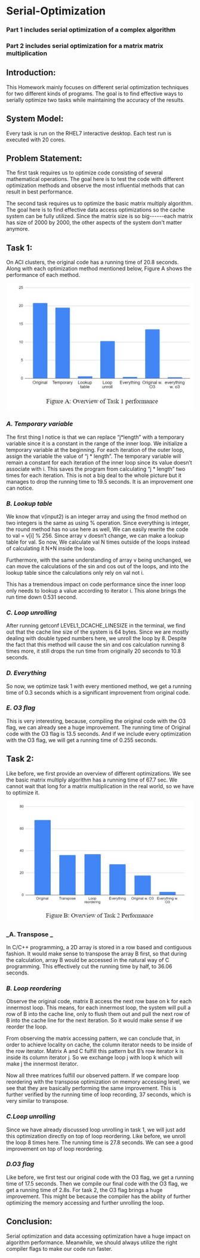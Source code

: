 # Serial-Optimization

### Part 1 includes serial optimization of a complex algorithm
### Part 2 includes serial optimization for a matrix matrix multiplication

## Introduction:
This Homework mainly focuses on different serial optimization techniques for two different kinds of programs. The goal is to find effective ways to serially optimize two tasks while maintaining the accuracy of the results. 

## System Model:
Every task is run on the RHEL7 interactive desktop. Each test run is executed with 20 cores.

## Problem Statement:
The first task requires us to optimize code consisting of several mathematical operations. The goal here is to test the code with different optimization methods and observe the most influential methods that can result in best performance. 

The second task requires us to optimize the basic matrix multiply algorithm. The goal here is to find effective data access optimizations so the cache system can be fully utilized. Since the matrix size is so big------each matrix has size of 2000 by 2000, the other aspects of the system don't matter anymore.

## Task 1:
On ACI clusters, the original code has a running time of 20.8 seconds. Along with each optimization method mentioned below, Figure A shows the performance of each method. 

![Figure A](https://github.com/FrankYufeiYang/Serial-Optimization/blob/main/figures/fa.jpg)
### _A. Temporary variable_
The first thing I notice is that we can replace “j*length” with a temporary variable since it is a constant in the range of the inner loop.  We initialize a temporary variable at the beginning. For each iteration of the outer loop, assign the variable the value of “j * length”. The temporary variable will remain a constant for each iteration of the inner loop since its value doesn’t associate with i. This saves the program from calculating “j * length” two times for each iteration. This is not a big deal to the whole picture but it manages to drop the running time to 19.5 seconds. It is an improvement one can notice. 
### _B. Lookup table_

We know that v(input2) is an integer array and using the fmod method on two integers is the same as using % operation. Since everything is integer, the round method has no use here as well, We can easily rewrite the code to val = v[i] % 256. Since array v doesn’t change, we can make a lookup table for val. So now, We calculate val N times outside of the loops instead of calculating it N*N inside the loop.

Furthermore, with the same understanding of array v being unchanged, we can move the calculations of the sin and cos out of the loops, and into the lookup table since the calculations only rely on val not i. 

This has a tremendous impact on code performance since the inner loop only needs to lookup a value according to iterator i. This alone brings the run time down 0.531 second.

### _C. Loop unrolling_

After running getconf LEVEL1_DCACHE_LINESIZE in the terminal, we find out that the cache line size of the system is 64 bytes. Since we are mostly dealing with double typed numbers here, we unroll the loop by 8.  Despite the fact that this method will cause the sin and cos calculation running 8 times more, it still drops the run time from originally 20 seconds to 10.8 seconds.

### _D. Everything_

So now, we optimize task 1 with every mentioned method, we get a running time of 0.3 seconds which is a significant improvement from original code. 

### _E. O3 flag_

This is very interesting, because, compiling the original code with the O3 flag, we can already see a huge improvement. The running time of Original code with the O3 flag is 13.5 seconds.
And if we include every optimization with the O3 flag, we will get a running time of 0.255 seconds. 

## Task 2:
Like before, we first provide an overview of different optimizations. We see the basic matrix multiply algorithm has a running time of 67.7 sec. We cannot wait that long for a matrix multiplication in the real world, so we have to optimize it. 

![Figure B](https://github.com/FrankYufeiYang/Serial-Optimization/blob/main/figures/fb.jpg)

### _A. Transpose _

In C/C++ programming, a 2D array is stored in a row based and contiguous fashion. It would make sense to transpose the array B first, so that during the calculation, array B would be accessed in the natural way of C programming. This effectively cut the running time by half, to 36.06 seconds.

### _B. Loop reordering_

Observe the original code, matrix B access the next row base on k for each innermost loop. This means, for each innermost loop, the system will pull a row of B into the cache line, only to flush them out and pull the next row of B into the cache line for the next iteration. So it would make sense if we reorder the loop. 

From observing the matrix accessing pattern, we can conclude that, in order to achieve locality on cache, the column iterator needs to be inside of the row iterator. Matrix A and C fulfill this pattern but B’s row iterator k is inside its column iterator j. So we exchange loop j with loop k which will make j the innermost iterator. 

Now all three matrices fulfill our observed pattern. If we compare loop reordering with the transpose optimization on memory accessing level, we see that they are basically performing the same improvement. This is further verified by the running time of loop recording, 37 seconds, which is very similar to transpose. 
### _C.Loop unrolling_

Since we have already discussed loop unrolling in task 1, we will just add this optimization directly on top of loop reordering. Like before, we unroll the loop 8 times here. The running time is 27.8 seconds. We can see a good improvement on top of loop reordering.
### _D.O3 flag_
Like before, we first test our original code with the O3 flag, we get a running time of 17.5 seconds. Then we compile our final code with the O3 flag, we get a running time of 2.8s. For task 2, the O3 flag brings a huge improvement. This might be because the compiler has the ability of further optimizing the memory accessing and further unrolling the loop.
 
## Conclusion:
Serial optimization and data accessing optimization have a huge impact on algorithm performance. Meanwhile, we should always utilize the right compiler flags to make our code run faster.
